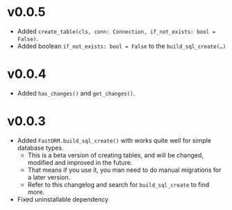 # v0.0.5
- Added `create_table(cls, conn: Connection, if_not_exists: bool = False)`.
- Added boolean `if_not_exists: bool = False` to the  `build_sql_create(…)`


# v0.0.4
- Added `has_changes()` and `get_changes()`. 


# v0.0.3
- Added `FastORM.build_sql_create()` with works quite well for simple database types.
    - This is a beta version of creating tables, and will be changed, modified and improved in the future.
    - That means if you use it, you man need to do manual migrations for a later version.
    - Refer to this changelog and search for `build_sql_create` to find more.
- Fixed uninstallable dependency    

    
